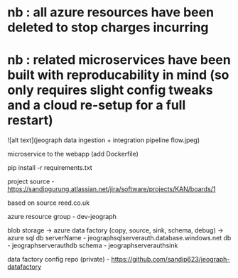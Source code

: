 # nb : all azure resources have been deleted to stop charges incurring
# nb : related microservices have been built with reproducability in mind (so only requires slight config tweaks and a cloud re-setup for a full restart)

![alt text](jeograph data ingestion + integration pipeline flow.jpeg)

microservice to the webapp (add Dockerfile)

pip install -r requirements.txt

project source - https://sandipgurung.atlassian.net/jira/software/projects/KAN/boards/1

based on source reed.co.uk 

azure resource group - dev-jeograph

blob storage -> azure data factory (copy, source, sink, schema, debug) -> azure sql db
serverName - jeographsqlserverauth.database.windows.net
db - jeographserverauthdb
schema - jeographserverauthsink

data factory config repo (private) - https://github.com/sandip623/jeograph-datafactory
